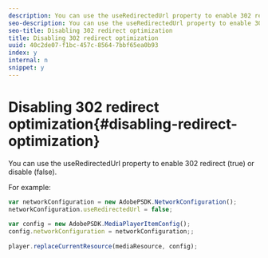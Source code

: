 ```yaml
---
description: You can use the useRedirectedUrl property to enable 302 redirect (true) or disable (false).
seo-description: You can use the useRedirectedUrl property to enable 302 redirect (true) or disable (false).
seo-title: Disabling 302 redirect optimization
title: Disabling 302 redirect optimization
uuid: 40c2de07-f1bc-457c-8564-7bbf65ea0b93
index: y
internal: n
snippet: y
---
```


# Disabling 302 redirect optimization{#disabling-redirect-optimization}

You can use the useRedirectedUrl property to enable 302 redirect (true) or disable (false).

For example: 

```js
var networkConfiguration = new AdobePSDK.NetworkConfiguration(); 
networkConfiguration.useRedirectedUrl = false; 
 
var config = new AdobePSDK.MediaPlayerItemConfig(); 
config.networkConfiguration = networkConfiguration;; 
 
player.replaceCurrentResource(mediaResource, config);
```

